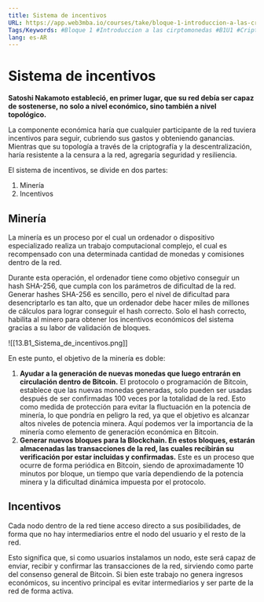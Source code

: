 ```yaml
---
title: Sistema de incentivos
URL: https://app.web3mba.io/courses/take/bloque-1-introduccion-a-las-criptomonedas/texts/35223373-u1-2-3-sistema-de-incentivos
Tags/Keywords: #Bloque 1 #Introduccion a las cirptomonedas #B1U1 #Criptomonedas #Revolucion del dinero #Bitcoin #Sistema de incentivos
lang: es-AR
---
```

# Sistema de incentivos
**Satoshi Nakamoto estableció, en primer lugar, que su red debía ser capaz de sostenerse, no solo a nivel económico, sino también a nivel topológico.**

La componente económica haría que cualquier participante de la red tuviera incentivos para seguir, cubriendo sus gastos y obteniendo ganancias. Mientras que su topología a través de la criptografía y la descentralización, haría resistente a la censura a la red, agregaría seguridad y resiliencia.

El sistema de incentivos, se divide en dos partes:
1. Minería
2. Incentivos

## Minería
La minería es un proceso por el cual un ordenador o dispositivo especializado realiza un trabajo computacional complejo, el cual es recompensado con una determinada cantidad de monedas y comisiones dentro de la red.

Durante esta operación, el ordenador tiene como objetivo conseguir un hash SHA-256, que cumpla con los parámetros de dificultad de la red. Generar hashes SHA-256 es sencillo, pero el nivel de dificultad para desencriptarlo es tan alto, que un ordenador debe hacer miles de millones de cálculos para lograr conseguir el hash correcto. Solo el hash correcto, habilita al minero para obtener los incentivos económicos del sistema gracias a su labor de validación de bloques.

![[13.B1_Sistema_de_incentivos.png]]

En este punto, el objetivo de la minería es doble:
1. **Ayudar a la generación de nuevas monedas que luego entrarán en circulación dentro de Bitcoin.** El protocolo o programación de Bitcoin, establece que las nuevas monedas generadas, solo pueden ser usadas después de ser confirmadas 100 veces por la totalidad de la red. Esto como medida de protección para evitar la fluctuación en la potencia de minería, lo que pondría en peligro la red, ya que el objetivo es alcanzar altos niveles de potencia minera. Aquí podemos ver la importancia de la minería como elemento de generación económica en Bitcoin.
2. **Generar nuevos bloques para la Blockchain. En estos bloques, estarán almacenadas las transacciones de la red, las cuales recibirán su verificación por estar incluidas y confirmadas.** Este es un proceso que ocurre de forma periódica en Bitcoin, siendo de aproximadamente 10 minutos por bloque, un tiempo que varía dependiendo de la potencia minera y la dificultad dinámica impuesta por el protocolo.

## Incentivos
Cada nodo dentro de la red tiene acceso directo a sus posibilidades, de forma que no hay intermediarios entre el nodo del usuario y el resto de la red.

Esto significa que, si como usuarios instalamos un nodo, este será capaz de enviar, recibir y confirmar las transacciones de la red, sirviendo como parte del consenso general de Bitcoin. Si bien este trabajo no genera ingresos económicos, su incentivo principal es evitar intermediarios y ser parte de la red de forma activa.